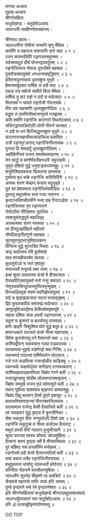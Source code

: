 मागचा अध्याय  
पुढचा अध्याय  
श्रीगर्गसंहिता  
माधुर्यखण्डः - चतुर्दशोऽध्यायः  
जालन्धरी-सखीगणोपाख्यानम् -  
  
श्रीनारद उवाच -  
जालन्धरीणां गोपीनां जन्मानि शृणु मैथिल ।  
कर्माणि च महाराज पापघ्नानि नृणां सदा ॥ १ ॥  
रजन् सप्तनदीतीरे रङ्गपत्तनमुत्तमम् ।  
सर्वसम्पद्युतं दीर्घं योजनद्वयवर्तुलम् ॥ २ ॥  
रङ्गोजिस्तत्र गोपालः पुराधीशो महाबलः ।  
पुत्रपौत्रसमायुक्तो धनधान्यसमृद्धिमान् ॥ ३ ॥  
हस्तिनापुरनाथाय धृतराष्ट्राय भूभृते ।  
हैमानामर्बुदशतं वार्षिकं स ददौ सदा ॥ ४ ॥  
एकदा तत्र वर्षान्ते व्यतीते किल मैथिल ।  
वार्षिकं तु करं राज्ञे न ददौ स मदोत्कटः ॥ ५ ॥  
मिलनार्थं न चायते रङ्गोजौ गोपनायके ।  
वीरा दश सहस्राणि धृतराष्ट्रप्रणोदिताः ॥ ६ ॥  
बद्ध्वा तं दामभिर्गोपमाजग्मुस्ते गजह्वयम् ।  
कति वर्षाणि रङ्गोजिः कारागारे स्थितोऽभवत् ॥ ७ ॥  
सन्निरुद्धस्ताडितोऽपि लोभी भीरुर्न चाभवत् ।  
न ददौ स धनं किञ्चिद्धृतराष्ट्राय भूभृते ॥ ८ ॥  
कारागारान्महाभीमात्कदाचित्स पलायितः ।  
रात्रौ रङ्गपुरं प्रागाद् रङ्गोजिर्गोपनायकः ॥ ९ ॥  
पुनस्तं हि समाहर्तुं धृतराष्ट्रप्रणोदितम् ।  
अक्षौहिणीत्रयं राजन् समर्थबलवाहनम् ॥ १० ॥  
तेन सार्द्धं स बाणौघैस्तीक्ष्णधारैः स्फुरत्प्रभैः ।  
युयुधे दंशितो युद्धे धनुष्टङ्कारयन्मुहुः ॥ ११ ॥  
शत्रुभिश्छिन्नकवचः छिन्नधन्वा हतस्वकः ।  
पुरमेत्य मृधं चक्रे रङ्गोजिः कतिभिर्दिनैः ॥ १२ ॥  
अनाथः शरणं चेच्छन् कंसाय यदूभूभृते ।  
दूतं स्वं प्रेषयामास रङ्गोजिर्भयपीडितः ॥ १३ ॥  
दूतस्तु मथुरामेत्य सभां गत्वा नताननः ।  
कृताञ्जलिश्चौग्रसेनिं नत्वा प्राह गिराऽऽर्द्रया ॥ १४ ॥  
रङ्गोजिनामा नृप रङ्गपत्तने  
     गोपोऽस्ति नीतिज्ञवरः पुराधिपः ।  
स्वशत्रुसंरुद्धपुरो महाधिभृद्  
     अलब्धनाथः शरणं गतस्तव ॥ १५ ॥  
त्वं दीनदुःखार्तिहरो महीतले  
     भौमदिसङ्गीतगुणो महाबलः ।  
सुरासुरानुद्भटभूमिपालकान्  
     विजित्य युद्धे सुरराडिव स्थितः ॥ १६ ॥  
चन्द्रं चकोरश्च रविं कुशेशयो  
     यथा शरच्छीकरमेव चातकः ।  
क्षुधातुरोऽन्नं च जलं तृषातुरः  
     स्मरत्यसौ शत्रुभये तथा त्वाम् ॥ १७ ॥  
इत्थं श्रुत्वा वचस्तस्य कंसो वै दीनवत्सलः ।  
दैत्यकोटिसमायुक्तो मनो गन्तुं समादधे ॥ १८ ॥  
गोमूत्रचयसिन्दूरकस्तूरीपत्रभृन्मुखम् ।  
विन्ध्याद्रिसदृशं श्यामं मदनिर्झरसंयुतम् ॥ १९ ॥  
पादे च शृङ्खलाजालं नदन्तं घनवद्भृशम् ।  
द्विपं कुवलयापीडं समारुह्य मदोत्कटः ॥ २० ॥  
चाणूरमुष्टिकाद्यैश्च केशिव्योमवृषासुरैः ।  
सहसा दंशितः कंसः प्रययौ रङ्गपत्तनम् ॥ २१ ॥  
यदूनां च कुरूणां च बलयोस्तु परस्परम् ।  
बाणैः खड्गैः त्रिशूलैश्च घोरं युद्धं बभूव ह ॥ २२ ॥  
बाणान्धकारे सञ्जाते कंसो नीत्वा महागदाम् ।  
विवेश कुरुसेनासु वने वैश्वानरो यथा ॥ २३ ॥  
कांश्चिद्वीरान् सकवचान् गदया वज्रकल्पया ।  
पातयामास भूपृष्ठे वज्रेणेन्द्रो यथा गिरिम् ॥ २४ ॥  
रथान्ममर्द पादाभ्यां पार्ष्णिघातेन घोटकान् ।  
गजे गजं ताडयित्वा गजान्प्रोन्नीय चाङ्घ्रिषु ॥ २५ ॥  
स्कन्धयोः कक्षयोर्धृत्वा सनीडान् रत्नकम्बलान् ।  
कांश्चिद्‌बलाद्‌‌भ्रामयित्वा चिक्षेप गगने बली ॥ २६ ॥  
गजाञ्छुण्डासु चोन्नीय लोलघण्टासमावृतान् ।  
चिक्षेप सम्मुखे राजन् मृधे व्योमासुरो बली ॥ २७ ॥  
रथान् गृहीत्वा साश्वांश्च शृङ्गाभं भ्रामयन्मुहुः ।  
चिक्षेप दिक्षु बलवान् दैत्यो दुष्टो वृषासुरः ॥ २८ ॥  
बलात्पश्चिमपादाभ्यां वीरानश्वानितस्ततः ।  
पातयामास राजेन्द्र केशी दैत्याधिपो बली ॥ २९ ॥  
एवं भयङ्करं युद्धं दृष्ट्वा वै कुरुसैनिकाः ।  
शेषा भयातुरा वीरा जग्मुस्तेऽपि दिशो दश ॥ ३० ॥  
रङ्गोजिं सकुटुम्बं तं नीत्वा कंसोऽथ दैत्यराट् ।  
मथुरां प्रययौ वीरो नादयन् दुन्दुभीञ्छनैः ॥ ३१ ॥  
श्रुत्वा पराजयं स्वस्य कौरवाः क्रोधमूर्छिताः ।  
दैत्यानां समयं दृष्ट्वा सर्वे वै मौनमास्थिताः ॥ ३२ ॥  
पुरं बर्हिषदं नाम व्रजसीम्नि मनोहरम् ।  
रङ्गोजये ददौ कंसो दैत्यानामधिपो बली ॥ ३३ ॥  
वासं चकार तत्रैव रङ्गोजिर्गोपनायकः ।  
बभूवुस्तस्य भार्यासु जालन्धर्यो हरेर्वरात् ॥ ३४ ॥  
परिणीता गोपजनै रूपयौवनभूषिताः ।  
जारधर्मेण सुस्नेहं श्रीकृष्णे ताः प्रचक्रिरे ॥ ३५ ॥  
चैत्रमासे महारासे ताभिः साकं हरिः स्वयम् ।  
पुण्ये वृन्दावने रम्ये रेमे वृन्दावनेश्वरः ॥ ३६ ॥  
इति श्रीगर्गसंहितायां माधुर्यखण्डे श्रीनारदबहुलाश्वसंवादे  
जालन्धर्युपाख्यानं नाम चतुर्दशोऽध्यायः ॥ १४ ॥  
हरिः ॐ तत्सच्छ्रीकृष्णार्पणमस्तु ॥  
  
GO TOP

